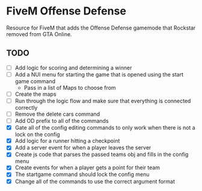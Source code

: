 # FiveM Offense Defense

Resource for FiveM that adds the Offense Defense gamemode that Rockstar removed from GTA Online.

## TODO

- [ ] Add logic for scoring and determining a winner
- [ ] Add a NUI menu for starting the game that is opened using the start game command
  - Pass in a list of Maps to choose from
- [ ] Create the maps
- [ ] Run through the logic flow and make sure that everything is connected correctly
- [ ] Remove the delete cars command
- [ ] Add OD prefix to all of the commands
- [x] Gate all of the config editing commands to only work when there is not a lock on the config
- [x] Add logic for a runner hitting a checkpoint
- [x] Add a server event for when a player leaves the server
- [x] Create js code that parses the passed teams obj and fills in the config menu
- [x] Create events for when a player gets a point for their team
- [x] The startgame command should lock the config menu
- [x] Change all of the commands to use the correct argument format
